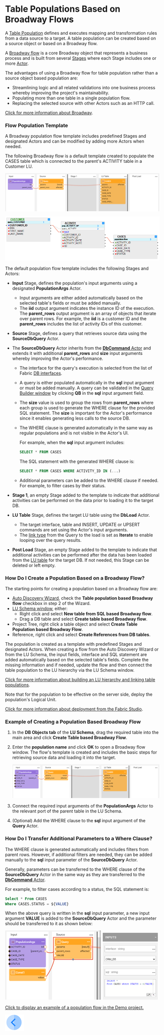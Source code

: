 # Table Populations Based on Broadway Flows

A [Table Population](/articles/07_table_population/01_table_population_overview.md) defines and executes mapping and transformation rules from a data source to a target. A table population can be created based on a source object or based on a Broadway flow. 

A [Broadway flow](/articles/19_Broadway/02a_broadway_flow_overview.md.md) is a core Broadway object that represents a business process and is built from several [Stages](https://github.com/k2view-academy/K2View-Academy/blob/KB_DROP2_99_BROADWAY/articles/19_Broadway/19_broadway_flow_stages.md) where each Stage includes one or more [Actor](https://github.com/k2view-academy/K2View-Academy/blob/KB_DROP2_99_BROADWAY/articles/19_Broadway/03_broadway_actor.md).

The advantages of using a Broadway flow for table population rather than a source object based population are:

* Streamlining logic and all related validations into one business process whereby improving the project's maintainability.
* Populating more than one table in a single population flow.
* Replacing the selected source with other Actors such as an HTTP call.

[Click for more information about Broadway](/articles/19_Broadway/01_broadway_overview.md).

### Flow Population Template

A Broadway population flow template includes predefined Stages and designated Actors and can be modified by adding more Actors when needed. 

The following Broadway flow is a default template created to populate the CASES table which is connected to the parent's ACTIVITY table in a Customer LU.

![image](images/07_14_01.PNG)



![image](images/07_14_03.PNG)

The default population flow template includes the following Stages and Actors:

* **Input** Stage, defines the population's input arguments using a designated **PopulationArgs** Actor. 

  * Input arguments are either added automatically based on the selected table's fields or must be added manually. 
  * The **iid** output argument indicates the instance ID of the execution. The **parent_rows** output argument is an array of objects that iterate over parent rows. For example, the **iid** is a customer ID and the **parent_rows** includes the list of activity IDs of this customer.

* **Source** Stage, defines a query that retrieves source data using the **SourceDbQuery** Actor. 

* The **SourceDbQuery** Actor inherits from the [**DbCommand** Actor](05_db_actors.md) and extends it with additional **parent_rows** and **size** input arguments whereby improving the Actor's performance. 

  * The interface for the query's execution is selected from the list of Fabric [DB interfaces](/articles/05_DB_interfaces/03_DB_interfaces_overview.md). 

  * A query is either populated automatically in the **sql** input argument or must be added manually. A query can be validated in the [Query Builder window](/articles/11_query_builder/02_query_builder_window.md) by clicking **QB** in the **sql** input argument field. 

  * The **size** value is used to group the rows from **parent_rows** where each group is used to generate the WHERE clause for the provided SQL statement. The **size** is important for the Actor's performance since it enables generating less calls to the source DB.

  * The WHERE clause is generated automatically in the same way as regular populations and is not visible in the Actor's UI. 

    For example, when the **sql** input argument includes:

    ~~~sql
    SELECT * FROM CASES
    ~~~

    The SQL statement with the generated WHERE clause is:

    ~~~sql
    SELECT * FROM CASES WHERE ACTIVITY_ID IN (...)
    ~~~

  * Additional parameters can be added to the WHERE clause if needed. For example, to filter cases by their status.

* **Stage 1**, an empty Stage added to the template to indicate that additional activities can be performed on the data prior to loading it to the target DB. 

* **LU Table** Stage, defines the target LU table using the **DbLoad** Actor. 

  * The target interface, table and INSERT, UPDATE or UPSERT commands are set using the Actor's input arguments. 
  * The [link type](/articles/19_Broadway/07_broadway_flow_linking_actors.md#link-object-properties) from the Query to the load is set as **Iterate** to enable looping over the query results.

* **Post Load** Stage, an empty Stage added to the template to indicate that additional activities can be performed after the data has been loaded from the [LU table](/articles/06_LU_tables/01_LU_tables_overview.md) for the target DB. If not needed, this Stage can be deleted or left empty.

### How Do I Create a Population Based on a Broadway Flow?

The starting points for creating a population based on a Broadway flow are:

* [Auto Discovery Wizard](/articles/03_logical_units/06_auto_discovery_wizard.md), check the **Table population based Broadway flow** checkbox in step 2 of the Wizard.
* [LU Schema window](/articles/03_logical_units/03_LU_schema_window.md#logical-unit-lu-schema), either:
  * Right click and select **New table from SQL based Broadway flow**.
  * Drag a DB table and select **Create table based Broadway flow**.
* Project Tree, right click a table object and select **Create Table Population based Broadway Flow**.
* Reference, right click and select **Create References from DB tables**.

The population is created as a template with predefined Stages and designated Actors. When creating a flow from the Auto Discovery Wizard or from the LU Schema, the input fields, interface and SQL statement are added automatically based on the selected table's fields. Complete the missing information and if needed, update the flow and then connect the table population to the LU hierarchy via the LU Schema window.

[Click for more information about building an LU hierarchy and linking table populations](/articles/03_logical_units/12_LU_hierarchy_and_linking_table_population.md).

Note that for the population to be effective on the server side, deploy the population's Logical Unit.

[Click for more information about deployment from the Fabric Studio](/articles/16_deploy_fabric/02_deploy_from_Fabric_Studio.md).

### Example of Creating a Population Based Broadway Flow

1. In the **DB Objects tab** of the **LU Schema**, drag the required table into the main area and click **Create Table based Broadway Flow**.

2. Enter the **population name** and click **OK** to open a Broadway flow window. The flow's template is created and includes the basic steps for retrieving  source data and loading it into the target. 

   ![image](images/07_14_02.PNG)



3. Connect the required input arguments of the **PopulationArgs** Actor to the relevant port of the parent table in the LU Schema. 


4. (Optional) Add the WHERE clause to the **sql** input argument of the **Query** Actor.

### How Do I Transfer Additional Parameters to a Where Clause?

The WHERE clause is generated automatically and includes filters from parent rows. However, if additional filters are needed, they can be added manually to the **sql** input parameter of  the **SourceDbQuery** Actor.

Generally, parameters can be transferred to the WHERE clause of the **SourceDbQuery** Actor in the same way as they are transferred to the [**DbCommand** Actor](05_db_actors.md).

For example, to filter cases according to a status, the SQL statement is:

~~~sql
Select * From CASES
Where CASES.STATUS = ${VALUE}
~~~

When the above query is written in the **sql** input parameter, a new input argument **VALUE** is added to the **SourceDbQuery** Actor and the parameter should be transferred to it as shown below: 

![image](images/07_14_04.PNG)



[Click to display an example of a population flow in the Demo project.](/articles/demo_project)

[![Previous](/articles/images/Previous.png)](13_LU_table_population_execution_order.md)

